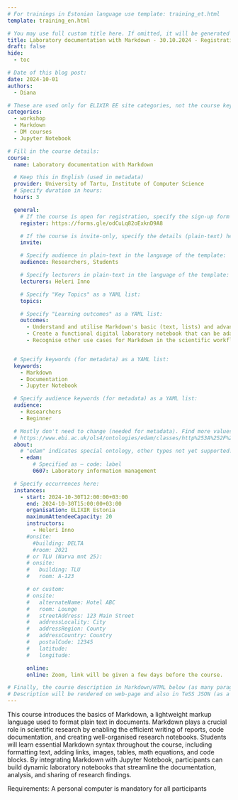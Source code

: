```yaml
---
# For trainings in Estonian language use template: training_et.html
template: training_en.html

# You may use full custom title here. If omitted, it will be generated from course name.
title: Laboratory documentation with Markdown - 30.10.2024 - Registration OPEN
draft: false
hide:
  - toc

# Date of this blog post:
date: 2024-10-01
authors:
  - Diana

# These are used only for ELIXIR EE site categories, not the course keywords on TESS
categories:
  - workshop
  - Markdown
  - DM courses
  - Jupyter Notebook

# Fill in the course details:
course:
  name: Laboratory documentation with Markdown

  # Keep this in English (used in metadata)
  provider: University of Tartu, Institute of Computer Science
  # Specify duration in hours:
  hours: 3

  general:
    # If the course is open for registration, specify the sign-up form link here (otherwise, remove it):
    register: https://forms.gle/odCuLq82oExknD9A8

    # If the course is invite-only, specify the details (plain-text) here (otherwise, remove it):
    invite:

    # Specify audience in plain-text in the language of the template:
    audience: Researchers, Students

    # Specify lecturers in plain-text in the language of the template:
    lecturers: Heleri Inno

    # Specify "Key Topics" as a YAML list:
    topics:

    # Specify "Learning outcomes" as a YAML list:
    outcomes:
      - Understand and utilise Markdown's basic (text, lists) and advanced (images, tables, codes, mathematical expressions) syntax
      - Create a functional digital laboratory notebook that can be adapted for various research projects
      - Recognise other use cases for Markdown in the scientific workflow (e.g., GitHub, R Markdown, Colab)


  # Specify keywords (for metadata) as a YAML list:
  keywords:
    - Markdown
    - Documentation
    - Jupyter Notebook

  # Specify audience keywords (for metadata) as a YAML list:
  audience:
    - Researchers
    - Beginner

  # Mostly don't need to change (needed for metadata). Find more values here:
  # https://www.ebi.ac.uk/ols4/ontologies/edam/classes/http%253A%252F%252Fedamontology.org%252Ftopic_0003?lang=en
  about:
    # "edam" indicates special ontology, other types not yet supported.
    - edam:
        # Specified as – code: label
        0607: Laboratory information management

  # Specify occurrences here:
  instances:
    - start: 2024-10-30T12:00:00+03:00
      end: 2024-10-30T15:00:00+03:00
      organisation: ELIXIR Estonia
      maximumAttendeeCapacity: 20
      instructors:
        - Heleri Inno
      #onsite:
        #building: DELTA
        #room: 2021
      # or TLU (Narva mnt 25):
      # onsite:
      #   building: TLU
      #   room: A-123

      # or custom:
      # onsite:
      #   alternateName: Hotel ABC
      #   room: Lounge
      #   streetAddress: 123 Main Street
      #   addressLocality: City
      #   addressRegion: County
      #   addressCountry: Country
      #   postalCode: 12345
      #   latitude:
      #   longitude:

      online:
      online: Zoom, link will be given a few days before the course.

# Finally, the course description in Markdown/HTML below (as many paragraphs as needed).
# Description will be rendered on web-page and also in TeSS JSON (as a string of HTML).
---
```

This course introduces the basics of Markdown, a lightweight markup language used to format plain text in documents. Markdown plays a crucial role in scientific research by enabling the efficient writing of reports, code documentation, and creating well-organised research notebooks. Students will learn essential Markdown syntax throughout the course, including formatting text, adding links, images, tables, math equations, and code blocks. By integrating Markdown with Jupyter Notebook, participants can build dynamic laboratory notebooks that streamline the documentation, analysis, and sharing of research findings. 

Requirements: A personal computer is mandatory for all participants